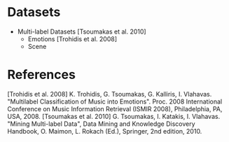 # Datasets

* Multi-label Datasets [Tsoumakas et al. 2010]
  - Emotions [Trohidis et al. 2008]
  - Scene 

# References

[Trohidis et al. 2008] K. Trohidis, G. Tsoumakas, G. Kalliris, I. Vlahavas. "Multilabel Classification of Music into Emotions". Proc. 2008 International Conference on Music Information Retrieval (ISMIR 2008), Philadelphia, PA, USA, 2008.
[Tsoumakas et al. 2010] G. Tsoumakas, I. Katakis, I. Vlahavas. "Mining Multi-label Data", Data Mining and Knowledge Discovery Handbook, O. Maimon, L. Rokach (Ed.), Springer, 2nd edition, 2010.
